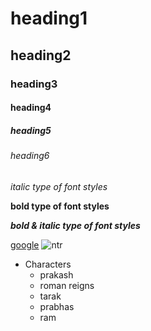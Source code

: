 # heading1
## heading2
### heading3
#### heading4
##### heading5
###### heading6
*italic type of font styles*

**bold type of font styles**

***bold & italic type of font styles***

[google](https://www.google.co.in/)
![ntr](https://i.pinimg.com/736x/db/8a/55/db8a55d19c46baed2f9d005c8455a650--telugu-cinema-nuest-jr.jpg)
* Characters
  * prakash
  * roman reigns
  * tarak
  * prabhas
  * ram
